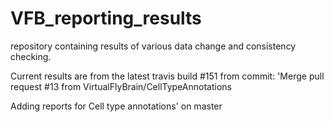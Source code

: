 # VFB_reporting_results
repository containing results of various data change and consistency checking.

 Current results are from the latest travis build #151 from commit: 'Merge pull request #13 from VirtualFlyBrain/CellTypeAnnotations

Adding reports for Cell type annotations' on master
